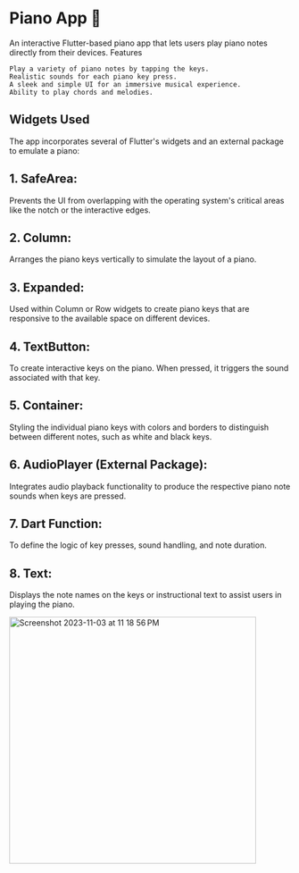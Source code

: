 # Piano App 🎹

An interactive Flutter-based piano app that lets users play piano notes directly from their devices.
Features

    Play a variety of piano notes by tapping the keys.
    Realistic sounds for each piano key press.
    A sleek and simple UI for an immersive musical experience.
    Ability to play chords and melodies.

## Widgets Used

The app incorporates several of Flutter's widgets and an external package to emulate a piano:
## 1. SafeArea:

Prevents the UI from overlapping with the operating system's critical areas like the notch or the interactive edges.
## 2. Column:

Arranges the piano keys vertically to simulate the layout of a piano.
## 3. Expanded:

Used within Column or Row widgets to create piano keys that are responsive to the available space on different devices.
## 4. TextButton:

To create interactive keys on the piano. When pressed, it triggers the sound associated with that key.
## 5. Container:

Styling the individual piano keys with colors and borders to distinguish between different notes, such as white and black keys.
## 6. AudioPlayer (External Package):

Integrates audio playback functionality to produce the respective piano note sounds when keys are pressed.
## 7. Dart Function:

To define the logic of key presses, sound handling, and note duration.
## 8. Text:

Displays the note names on the keys or instructional text to assist users in playing the piano.

<img width="442" alt="Screenshot 2023-11-03 at 11 18 56 PM" src="https://github.com/nu-coie/Mobile-Applications/assets/107682899/f0174ed3-b422-465a-85a9-2386fdff7c60">
